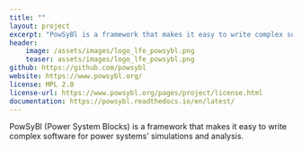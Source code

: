```yaml
---
title: ""
layout: project
excerpt: "PowSyBl is a framework that makes it easy to write complex software for power systems’ simulations and analysis."
header:
    image: /assets/images/logo_lfe_powsybl.png
    teaser: assets/images/logo_lfe_powsybl.png
github: https://github.com/powsybl
website: https://www.powsybl.org/
license: MPL 2.0
license-url: https://www.powsybl.org/pages/project/license.html
documentation: https://powsybl.readthedocs.io/en/latest/
---
```


PowSyBl (Power System Blocks) is a framework that makes it easy to write complex software for power systems’ simulations and analysis.
